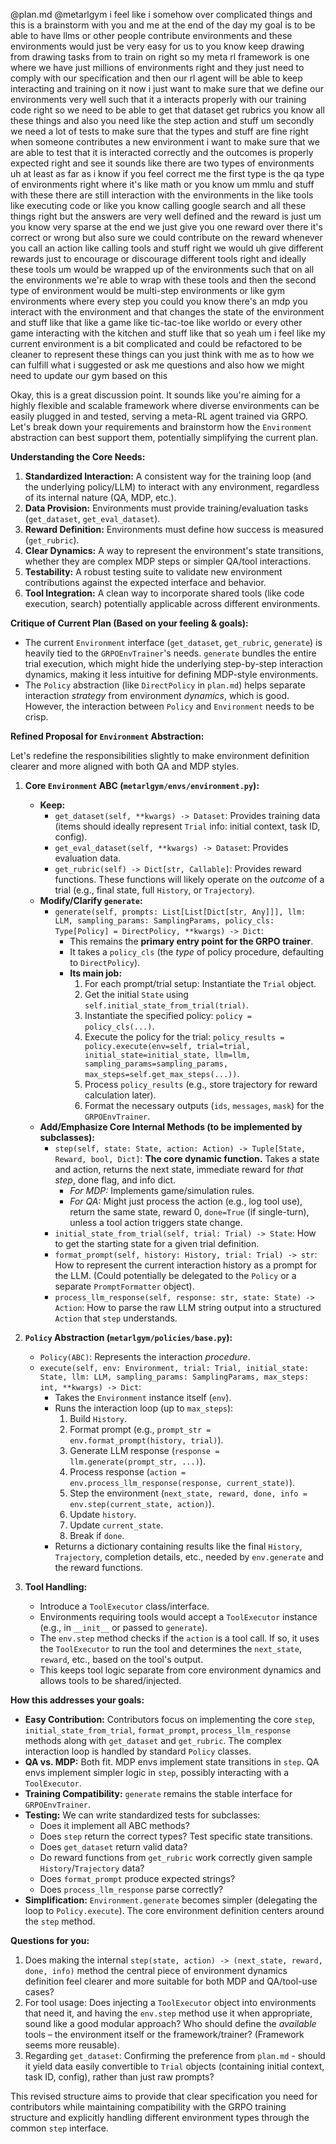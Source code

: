 @plan.md @metarlgym i feel like i somehow over complicated things and this is a brainstorm with you and me at the end of the day my goal is to be able to have llms or other people contribute environments and these environments would just be very easy for us to you know keep drawing from drawing tasks from to train on right so my meta rl framework is one where we have just millions of environments right and they just need to comply with our specification and then our rl agent will be able to keep interacting and training on it now i just want to make sure that we define our environments very well such that it a interacts properly with our training code right so we need to be able to get that dataset get rubrics you know all these things and also you need like the step action and stuff um secondly we need a lot of tests to make sure that the types and stuff are fine right when someone contributes a new environment i want to make sure that we are able to test that it is interacted correctly and the outcomes is properly expected right and see it sounds like there are two types of environments uh at least as far as i know if you feel correct me the first type is the qa type of environments right where it's like math or you know um mmlu and stuff with these there are still interaction with the environments in the like tools like executing code or like you know calling google search and all these things right but the answers are very well defined and the reward is just um you know very sparse at the end we just give you one reward over there it's correct or wrong but also sure we could contribute on the reward whenever you call an action like calling tools and stuff right we would uh give different rewards just to encourage or discourage different tools right and ideally these tools um would be wrapped up of the environments such that on all the environments we're able to wrap with these tools and then the second type of environment would be multi-step environments or like gym environments where every step you could you know there's an mdp you interact with the environment and that changes the state of the environment and stuff like that like a game like tic-tac-toe like worldo or every other game interacting with the kitchen and stuff like that so yeah um i feel like my current environment is a bit complicated and could be refactored to be cleaner to represent these things can you just think with me as to how we can fulfill what i suggested or ask me questions and also how we might need to update our gym based on this 


Okay, this is a great discussion point. It sounds like you're aiming for a highly flexible and scalable framework where diverse environments can be easily plugged in and tested, serving a meta-RL agent trained via GRPO. Let's break down your requirements and brainstorm how the `Environment` abstraction can best support them, potentially simplifying the current plan.

**Understanding the Core Needs:**

1.  **Standardized Interaction:** A consistent way for the training loop (and the underlying policy/LLM) to interact with any environment, regardless of its internal nature (QA, MDP, etc.).
2.  **Data Provision:** Environments must provide training/evaluation tasks (`get_dataset`, `get_eval_dataset`).
3.  **Reward Definition:** Environments must define how success is measured (`get_rubric`).
4.  **Clear Dynamics:** A way to represent the environment's state transitions, whether they are complex MDP steps or simpler QA/tool interactions.
5.  **Testability:** A robust testing suite to validate new environment contributions against the expected interface and behavior.
6.  **Tool Integration:** A clean way to incorporate shared tools (like code execution, search) potentially applicable across different environments.

**Critique of Current Plan (Based on your feeling & goals):**

*   The current `Environment` interface (`get_dataset`, `get_rubric`, `generate`) is heavily tied to the `GRPOEnvTrainer`'s needs. `generate` bundles the entire trial execution, which might hide the underlying step-by-step interaction dynamics, making it less intuitive for defining MDP-style environments.
*   The `Policy` abstraction (like `DirectPolicy` in `plan.md`) helps separate interaction *strategy* from environment *dynamics*, which is good. However, the interaction between `Policy` and `Environment` needs to be crisp.

**Refined Proposal for `Environment` Abstraction:**

Let's redefine the responsibilities slightly to make environment definition clearer and more aligned with both QA and MDP styles.

1.  **Core `Environment` ABC (`metarlgym/envs/environment.py`):**
    *   **Keep:**
        *   `get_dataset(self, **kwargs) -> Dataset`: Provides training data (items should ideally represent `Trial` info: initial context, task ID, config).
        *   `get_eval_dataset(self, **kwargs) -> Dataset`: Provides evaluation data.
        *   `get_rubric(self) -> Dict[str, Callable]`: Provides reward functions. These functions will likely operate on the *outcome* of a trial (e.g., final state, full `History`, or `Trajectory`).
    *   **Modify/Clarify `generate`:**
        *   `generate(self, prompts: List[List[Dict[str, Any]]], llm: LLM, sampling_params: SamplingParams, policy_cls: Type[Policy] = DirectPolicy, **kwargs) -> Dict`:
            *   This remains the **primary entry point for the GRPO trainer**.
            *   It takes a `policy_cls` (the *type* of policy procedure, defaulting to `DirectPolicy`).
            *   **Its main job:**
                1.  For each prompt/trial setup: Instantiate the `Trial` object.
                2.  Get the initial `State` using `self.initial_state_from_trial(trial)`.
                3.  Instantiate the specified policy: `policy = policy_cls(...)`.
                4.  Execute the policy for the trial: `policy_results = policy.execute(env=self, trial=trial, initial_state=initial_state, llm=llm, sampling_params=sampling_params, max_steps=self.get_max_steps(...))`.
                5.  Process `policy_results` (e.g., store trajectory for reward calculation later).
                6.  Format the necessary outputs (`ids`, `messages`, `mask`) for the `GRPOEnvTrainer`.
    *   **Add/Emphasize Core Internal Methods (to be implemented by subclasses):**
        *   `step(self, state: State, action: Action) -> Tuple[State, Reward, bool, Dict]`: **The core dynamic function.** Takes a state and action, returns the next state, immediate reward for *that step*, done flag, and info dict.
            *   *For MDP:* Implements game/simulation rules.
            *   *For QA:* Might just process the action (e.g., log tool use), return the same state, reward 0, `done=True` (if single-turn), unless a tool action triggers state change.
        *   `initial_state_from_trial(self, trial: Trial) -> State`: How to get the starting state for a given trial definition.
        *   `format_prompt(self, history: History, trial: Trial) -> str`: How to represent the current interaction history as a prompt for the LLM. (Could potentially be delegated to the `Policy` or a separate `PromptFormatter` object).
        *   `process_llm_response(self, response: str, state: State) -> Action`: How to parse the raw LLM string output into a structured `Action` that `step` understands.

2.  **`Policy` Abstraction (`metarlgym/policies/base.py`):**
    *   `Policy(ABC)`: Represents the interaction *procedure*.
    *   `execute(self, env: Environment, trial: Trial, initial_state: State, llm: LLM, sampling_params: SamplingParams, max_steps: int, **kwargs) -> Dict`:
        *   Takes the `Environment` instance itself (`env`).
        *   Runs the interaction loop (up to `max_steps`):
            1.  Build `History`.
            2.  Format prompt (e.g., `prompt_str = env.format_prompt(history, trial)`).
            3.  Generate LLM response (`response = llm.generate(prompt_str, ...)`).
            4.  Process response (`action = env.process_llm_response(response, current_state)`).
            5.  Step the environment (`next_state, reward, done, info = env.step(current_state, action)`).
            6.  Update `history`.
            7.  Update `current_state`.
            8.  Break if `done`.
        *   Returns a dictionary containing results like the final `History`, `Trajectory`, completion details, etc., needed by `env.generate` and the reward functions.

3.  **Tool Handling:**
    *   Introduce a `ToolExecutor` class/interface.
    *   Environments requiring tools would accept a `ToolExecutor` instance (e.g., in `__init__` or passed to `generate`).
    *   The `env.step` method checks if the `action` is a tool call. If so, it uses the `ToolExecutor` to run the tool and determines the `next_state`, `reward`, etc., based on the tool's output.
    *   This keeps tool logic separate from core environment dynamics and allows tools to be shared/injected.

**How this addresses your goals:**

*   **Easy Contribution:** Contributors focus on implementing the core `step`, `initial_state_from_trial`, `format_prompt`, `process_llm_response` methods along with `get_dataset` and `get_rubric`. The complex interaction loop is handled by standard `Policy` classes.
*   **QA vs. MDP:** Both fit. MDP envs implement state transitions in `step`. QA envs implement simpler logic in `step`, possibly interacting with a `ToolExecutor`.
*   **Training Compatibility:** `generate` remains the stable interface for `GRPOEnvTrainer`.
*   **Testing:** We can write standardized tests for subclasses:
    *   Does it implement all ABC methods?
    *   Does `step` return the correct types? Test specific state transitions.
    *   Does `get_dataset` return valid data?
    *   Do reward functions from `get_rubric` work correctly given sample `History`/`Trajectory` data?
    *   Does `format_prompt` produce expected strings?
    *   Does `process_llm_response` parse correctly?
*   **Simplification:** `Environment.generate` becomes simpler (delegating the loop to `Policy.execute`). The core environment definition centers around the `step` method.

**Questions for you:**

1.  Does making the internal `step(state, action) -> (next_state, reward, done, info)` method the central piece of environment dynamics definition feel clearer and more suitable for both MDP and QA/tool-use cases?
2.  For tool usage: Does injecting a `ToolExecutor` object into environments that need it, and having the `env.step` method use it when appropriate, sound like a good modular approach? Who should define the *available* tools – the environment itself or the framework/trainer? (Framework seems more reusable).
3.  Regarding `get_dataset`: Confirming the preference from `plan.md` - should it yield data easily convertible to `Trial` objects (containing initial context, task ID, config), rather than just raw prompts?

This revised structure aims to provide that clear specification you need for contributors while maintaining compatibility with the GRPO training structure and explicitly handling different environment types through the common `step` interface.
